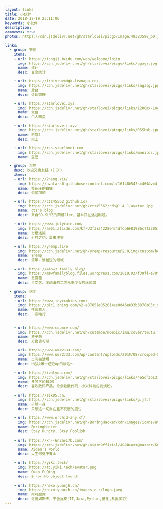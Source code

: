 ```yaml
---
layout: links
title: 小伙伴
date: 2018-12-19 23:11:06
keywords: 小伙伴
description: 
comments: true
photos: https://cdn.jsdelivr.net/gh/starlovei/picgo/Image/49383596_p0.jpg

links:
  - group: 管理
    items:
    - url: https://tongji.baidu.com/web/welcome/login
      img: https://cdn.jsdelivr.net/gh/starlovei/picgo/links/agaga.jpg
      name: 统计
      desc: 百度统计

    - url: https://l3oivt9vmdgk.leanapp.cn/
      img: https://cdn.jsdelivr.net/gh/starlovei/picgo/links/sagasg.jpg
      name: 后台
      desc: 评论管理

    - url: https://starlovei.xyz
      img: https://cdn.jsdelivr.net/gh/starlovei/picgo/links/1200px-Logo_of_Google_Drive.svg.png
      name: 云盘
      desc: 个人网盘

    - url: https://starloveii.xyz
      img: https://cdn.jsdelivr.net/gh/starlovei/picgo/links/RSSHub.jpg
      name: 网盘2
      desc: 同上

    - url: https://rss.starlovei.com
      img: https://cdn.jsdelivr.net/gh/starlovei/picgo/links/monitor.jpg
      name: 监控

  - group: 大神
    desc: 欢迎交换友链 ꉂ(ˊᗜˋ)
    items:
    - url: https://2heng.xin/
      img: https://avatars0.githubusercontent.com/u/16148054?s=460&v=4
      name: 樱花庄的白猫
      desc: 偷偷加的

    - url: https://ctz45562.github.io/
      img: https://cdn.jsdelivr.net/gh/ctz45562/cdn@1.4.1/avatar.jpg
      name: ctz's blog
      desc: 来自SD-SLYZ的蒟蒻OIer，基本只在洛谷刷题。
      
    - url: https://www.julydate.com/
      img: https://ae01.alicdn.com/kf/U3f38a4228e434dfdb6681986c7232051a.jpg
      name: 七夏浅笑
      desc: 七月之约，夏末浅笑
      
    - url: https://yremp.live
      img: https://cdn.jsdelivr.net/gh/yremp/resource@2.0/img/custom/head.jpg
      name: Yremp
      desc: 流年，谁给过的倾城
      
    - url: https://meow3.family.blog/
      img: https://mewfamilyblog.files.wordpress.com/2019/03/f39fd-e79fade58f91e7b4abe889b2e7b3bbe5a4b4e5838f.jpeg
      name: 恶魔菌
      desc: 半文艺、半动漫的二次元美少女的涂鸦簿！
      
  - group: 伙伴
    items:
    - url: https://www.icycookies.com/
      img: https://pic1.zhimg.com/v2-a87651a052014ae0d46e833b3878b85c_xl.jpg
      name: 咕家寡人
      desc: 一意咕行
      
      
    - url: https://www.cupmoe.com/
      img: https://cdn.jsdelivr.net/gh/cutemoe/moepic/img/cover/toutu.jpg
      name: 杯子萌
      desc: 万物皆可萌
      
    - url: https://www.umr2333.com/
      img: https://www.umr2333.com/wp-content/uploads/2019/08/cropped-5633172a952df16c-3.jpg
      name: 土间被活埋
      desc: b站沙雕世纪更up的破站～
      
    - url: https://iwalyou.com/
      img: https://cdn.jsdelivr.net/gh/starlovei/picgo/links/4e5df3b131c1319aaf3e082e7bc6d639.png
      name: 马同学的BLOG
      desc: 喜欢数码产品，业余敲敲代码，小米科技的发烧粉。
      
    - url: https://zik05.cn/
      img: https://cdn.jsdelivr.net/gh/starlovei/picgo/links/g.jfif
      name: 孑然一身
      desc: 只想这一切自在且不荒唐的度过
      
    - url: https://www.orchid-any.cf/
      img: https://cdn.jsdelivr.net/gh/BoringHacker/cdn/images/icons/avatar.png
      name: BoringHacker
      desc: Stay Hungry, Stay Foolish
      
    - url: https://xn--6n2ao17b.com/
      img: https://cdn.jsdelivr.net/gh/AidenOfficial/JSDBoost@master/500001500194_218926.jpg
      name: Aiden's World
      desc: 人生何处不青山
      
    - url: https://yiki.tech/
      img: https://tc.yiki.tech/avatar.png
      name: Guan FuQing
      desc: Error:No object found!
      
    - url: https://hexo.yuanjh.cn/
      img: https://hexo.yuanjh.cn/images_out/logo.jpeg
      name: 闻鸡起舞
      desc: 逝者如斯夫，不舍昼夜(IT,Java,Python,量化,机器学习)
---
```

